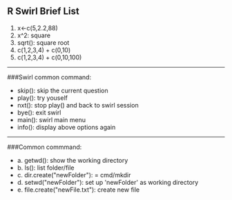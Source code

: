 ## R Swirl Brief List

1. x<-c(5,2.2,88)
2. x^2: square
3. sqrt(): square root
4. c(1,2,3,4) + c(0,10)
5. c(1,2,3,4) + c(0,10,100)


---------------------------------
###Swirl common command:

* skip(): skip the current question
* play(): try youself
* nxt(): stop play() and back to swirl session
* bye(): exit swirl
* main(): swirl main menu
* info(): display above options again

---------------------------------

###Common commmand:

* a. getwd(): show the working directory
* b. ls(): list folder/file
* c. dir.create("newFolder"): = cmd/mkdir
* d. setwd("newFolder"): set up 'newFolder' as working directory
* e. file.create("newFile.txt"): create new file

